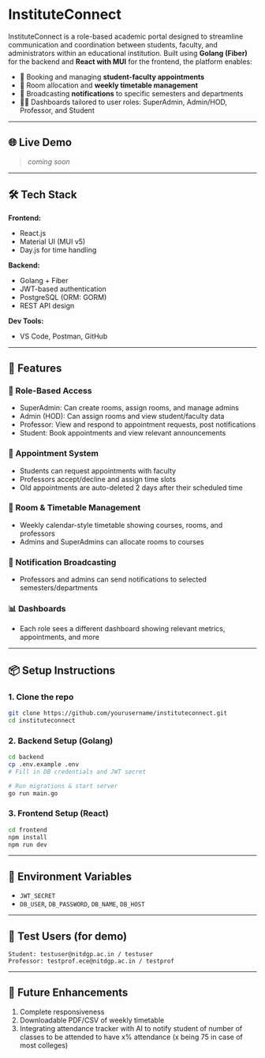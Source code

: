 # InstituteConnect

InstituteConnect is a role-based academic portal designed to streamline communication and coordination between students, faculty, and administrators within an educational institution. Built using **Golang (Fiber)** for the backend and **React with MUI** for the frontend, the platform enables:

* 📅 Booking and managing **student-faculty appointments**
* 🏫 Room allocation and **weekly timetable management**
* 📣 Broadcasting **notifications** to specific semesters and departments
* 🧑‍🏫 Dashboards tailored to user roles: SuperAdmin, Admin/HOD, Professor, and Student

---

## 🌐 Live Demo

> *coming soon*

---

## 🛠️ Tech Stack

**Frontend:**

* React.js
* Material UI (MUI v5)
* Day.js for time handling

**Backend:**

* Golang + Fiber
* JWT-based authentication
* PostgreSQL (ORM: GORM)
* REST API design

**Dev Tools:**

* VS Code, Postman, GitHub

---

## 🚀 Features

### 👤 Role-Based Access

* SuperAdmin: Can create rooms, assign rooms, and manage admins
* Admin (HOD): Can assign rooms and view student/faculty data
* Professor: View and respond to appointment requests, post notifications
* Student: Book appointments and view relevant announcements

### 📅 Appointment System

* Students can request appointments with faculty
* Professors accept/decline and assign time slots
* Old appointments are auto-deleted 2 days after their scheduled time

### 🏫 Room & Timetable Management

* Weekly calendar-style timetable showing courses, rooms, and professors
* Admins and SuperAdmins can allocate rooms to courses

### 🔔 Notification Broadcasting

* Professors and admins can send notifications to selected semesters/departments

### 📊 Dashboards

* Each role sees a different dashboard showing relevant metrics, appointments, and more

---

## 📦 Setup Instructions

### 1. Clone the repo

```bash
git clone https://github.com/yourusername/instituteconnect.git
cd instituteconnect
```

### 2. Backend Setup (Golang)

```bash
cd backend
cp .env.example .env
# Fill in DB credentials and JWT secret

# Run migrations & start server
go run main.go
```

### 3. Frontend Setup (React)

```bash
cd frontend
npm install
npm run dev
```

---

## 🔐 Environment Variables

* `JWT_SECRET`
* `DB_USER`, `DB_PASSWORD`, `DB_NAME`, `DB_HOST`

---

## 🧪 Test Users (for demo)

```
Student: testuser@nitdgp.ac.in / testuser
Professor: testprof.ece@nitdgp.ac.in / testprof
```

---

## 🧠 Future Enhancements
1. Complete responsiveness
2. Downloadable PDF/CSV of weekly timetable
3. Integrating attendance tracker with AI to notify student of number of classes to be attended to have x% attendance (x being 75 in case of most colleges)
